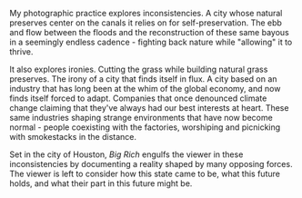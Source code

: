 My photographic practice explores inconsistencies. A city whose natural preserves center on the canals it relies on for self-preservation. The ebb and flow between the floods and the reconstruction of these same bayous in a seemingly endless cadence - fighting back nature while "allowing" it to thrive.

It also explores ironies. Cutting the grass while building natural grass preserves. The irony of a city that finds itself in flux. A city based on an industry that has long been at the whim of the global economy, and now finds itself forced to adapt. Companies that once denounced climate change claiming that they've always had our best interests at heart. These same industries shaping strange environments that have now become normal - people coexisting with the factories, worshiping and picnicking with smokestacks in the distance.

Set in the city of Houston, *Big Rich* engulfs the viewer in these inconsistencies by documenting a reality shaped by many opposing forces. The viewer is left to consider how this state came to be, what this future holds, and what their part in this future might be.
